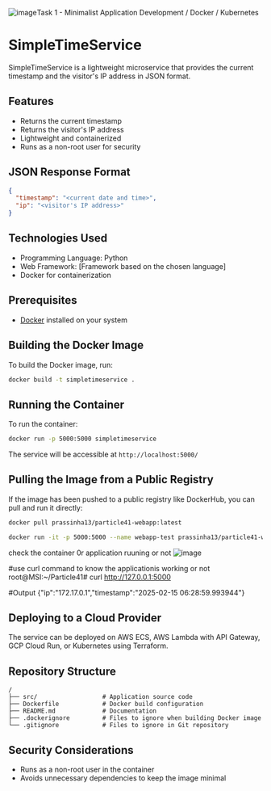 ![image](https://github.com/user-attachments/assets/ec58af28-0818-44c2-af76-c38f422d7bf3)Task 1 - Minimalist Application Development / Docker / Kubernetes
# SimpleTimeService

SimpleTimeService is a lightweight microservice that provides the current timestamp and the visitor's IP address in JSON format.

## Features
- Returns the current timestamp
- Returns the visitor's IP address
- Lightweight and containerized
- Runs as a non-root user for security

## JSON Response Format
```json
{
  "timestamp": "<current date and time>",
  "ip": "<visitor's IP address>"
}
```

## Technologies Used
- Programming Language: Python
- Web Framework: [Framework based on the chosen language]
- Docker for containerization

## Prerequisites
- [Docker](https://docs.docker.com/get-docker/) installed on your system

## Building the Docker Image
To build the Docker image, run:
```sh
docker build -t simpletimeservice .
```

## Running the Container
To run the container:
```sh
docker run -p 5000:5000 simpletimeservice
```
The service will be accessible at `http://localhost:5000/`

## Pulling the Image from a Public Registry
If the image has been pushed to a public registry like DockerHub, you can pull and run it directly:
```sh
docker pull prassinha13/particle41-webapp:latest
```
```sh
docker run -it -p 5000:5000 --name webapp-test prassinha13/particle41-webapp
```

check the container 0r application ruuning or not 
![image](https://github.com/user-attachments/assets/c542efc9-3cbf-409c-8bc6-72a3899e7f04)

#use curl command to know the applicationis working or not
root@MSI:~/Particle41# curl http://127.0.0.1:5000

#Output
{"ip":"172.17.0.1","timestamp":"2025-02-15 06:28:59.993944"}


## Deploying to a Cloud Provider
The service can be deployed on AWS ECS, AWS Lambda with API Gateway, GCP Cloud Run, or Kubernetes using Terraform.

## Repository Structure
```
/
├── src/                  # Application source code
├── Dockerfile            # Docker build configuration
├── README.md             # Documentation
├── .dockerignore         # Files to ignore when building Docker image
└── .gitignore            # Files to ignore in Git repository
```

## Security Considerations
- Runs as a non-root user in the container
- Avoids unnecessary dependencies to keep the image minimal



